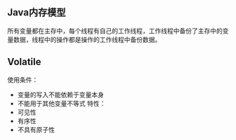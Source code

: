 ## Java内存模型
所有变量都在主存中，每个线程有自己的工作线程，工作线程中备份了主存中的变量数据，线程中的操作都是操作的工作线程中备份数据。
## Volatile
使用条件：
* 变量的写入不能依赖于变量本身
* 不能用于其他变量不等式
特性：
* 可见性
* 有序性
* 不具有原子性